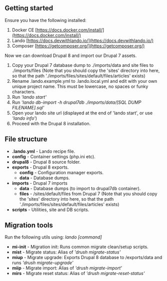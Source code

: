 ## Getting started
Ensure you have the following installed:

 1. Docker CE [https://docs.docker.com/install/](https://docs.docker.com/install/)
 2. Lando [https://docs.devwithlando.io/](https://docs.devwithlando.io/)
 3. Composer [https://getcomposer.org/](https://getcomposer.org/)

Now we can download Drupal 8 and import our Drupal 7 assets.

 1. Copy your Drupal 7 database dump to ./imports/data and site files to ./imports/files (Note that you should copy the 'sites' directory into here, so that the path './imports/files/sites/default/files/articles' exists)
 2. Rename .lando.example.yml to .lando.local.yml and edit with your own unique project name. This must be lowercase, no spaces or funky characters.
 3. Run *'lando start'*
 4. Run *'lando db-import -h drupal7db ./imports/data/[SQL DUMP FILENAME].sql'*
 5. Open your lando site url (displayed at the end of 'lando start', or use *'lando info'*)
 6. Proceed with the Drupal 8 installation.  

## File structure

 - **.lando.yml** - Lando recipe file.
 - **config** - Container settings (php.ini etc).
 - **drupal8** - Drupal 8 source folder.
 - **exports** - Drupal 8 exports.
	 - **config** - Configuration manager exports. 
	 - **data** - Database dumps.
 - **imports** - Drupal 7 imports
	 - **data** - Database dumps (to import to drupal7db container).
	 - **files** - /sites/default/files from Drupal 7 (Note that you should copy the 'sites' directory into here, so that the path './imports/files/sites/default/files/articles' exists)
 - **scripts** - Utilities, site and DB scripts.

## Migration tools
Run the following utils using: *lando [command]*

 - **mi-init** - Migration init: Runs common migrate clean/setup scripts.
 - **mist** - Migrate status: Alias of *'drush migrate-status'* 
 - **miup** - Migrate upgrade: Exports Drupal 8 database to /exports/data and runs *'drush migrate-upgrade'*
 - **miip** - Migrate import: Alias of *'drush migrate-import'*  
 - **mirs** - Migrate reset status: Alias of *'drush migrate-reset-status'*
